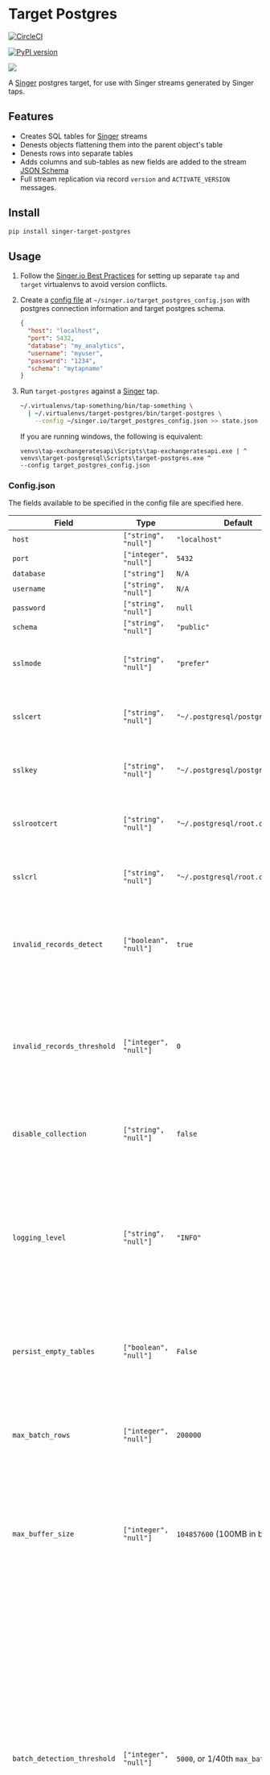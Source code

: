 # Target Postgres

[![CircleCI](https://circleci.com/gh/datamill-co/target-postgres.svg?style=svg)](https://circleci.com/gh/datamill-co/target-postgres)

[![PyPI version](https://badge.fury.io/py/singer-target-postgres.svg)](https://pypi.org/project/singer-target-postgres/)

[![](https://img.shields.io/librariesio/github/datamill-co/target-postgres.svg)](https://libraries.io/github/datamill-co/target-postgres)

A [Singer](https://singer.io/) postgres target, for use with Singer streams generated by Singer taps.

## Features

- Creates SQL tables for [Singer](https://singer.io) streams
- Denests objects flattening them into the parent object's table
- Denests rows into separate tables
- Adds columns and sub-tables as new fields are added to the stream [JSON Schema](https://json-schema.org/)
- Full stream replication via record `version` and `ACTIVATE_VERSION` messages.

## Install

```sh
pip install singer-target-postgres
```

## Usage

1. Follow the
   [Singer.io Best Practices](https://github.com/singer-io/getting-started/blob/master/docs/RUNNING_AND_DEVELOPING.md#running-a-singer-tap-with-a-singer-target)
   for setting up separate `tap` and `target` virtualenvs to avoid version
   conflicts.

1. Create a [config file](#configjson) at
   `~/singer.io/target_postgres_config.json` with postgres connection
   information and target postgres schema.

   ```json
   {
     "host": "localhost",
     "port": 5432,
     "database": "my_analytics",
     "username": "myuser",
     "password": "1234",
     "schema": "mytapname"
   }
   ```

1. Run `target-postgres` against a [Singer](https://singer.io) tap.

   ```bash
   ~/.virtualenvs/tap-something/bin/tap-something \
     | ~/.virtualenvs/target-postgres/bin/target-postgres \
       --config ~/singer.io/target_postgres_config.json >> state.json
   ```

   If you are running windows, the following is equivalent:

   ```
   venvs\tap-exchangeratesapi\Scripts\tap-exchangeratesapi.exe | ^
   venvs\target-postgresql\Scripts\target-postgres.exe ^
   --config target_postgres_config.json
   ```

### Config.json

The fields available to be specified in the config file are specified
here.

| Field                       | Type                  | Default                            | Details                                                                                                                                                                                                                                                                                                                                                                               |
| --------------------------- | --------------------- | ---------------------------------- | ------------------------------------------------------------------------------------------------------------------------------------------------------------------------------------------------------------------------------------------------------------------------------------------------------------------------------------------------------------------------------------- |
| `host`             | `["string", "null"]`  | `"localhost"`                      |                                                                                                                                                                                                                                                                                                                                                                                       |
| `port`             | `["integer", "null"]` | `5432`                             |                                                                                                                                                                                                                                                                                                                                                                                       |
| `database`         | `["string"]`          | `N/A`                              |                                                                                                                                                                                                                                                                                                                                                                                       |
| `username`         | `["string", "null"]`  | `N/A`                              |                                                                                                                                                                                                                                                                                                                                                                                       |
| `password`         | `["string", "null"]`  | `null`                             |                                                                                                                                                                                                                                                                                                                                                                                       |
| `schema`           | `["string", "null"]`  | `"public"`                         |                                                                                                                                                                                                                                                                                                                                                                                       |
| `sslmode`          | `["string", "null"]`  | `"prefer"`                         | Refer to the [libpq](https://www.postgresql.org/docs/current/libpq-connect.html#LIBPQ-PARAMKEYWORDS) docs for more information about SSL                                                                                                                                                                                                                                              |
| `sslcert`          | `["string", "null"]`  | `"~/.postgresql/postgresql.crt"`   | Only used if a SSL request w/ a client certificate is being made                                                                                                                                                                                                                                                                                                                      |
| `sslkey`           | `["string", "null"]`  | `"~/.postgresql/postgresql.key"`   | Only used if a SSL request w/ a client certificate is being made                                                                                                                                                                                                                                                                                                                      |
| `sslrootcert`      | `["string", "null"]`  | `"~/.postgresql/root.crt"`         | Used for authentication of a server SSL certificate                                                                                                                                                                                                                                                                                                                                   |
| `sslcrl`           | `["string", "null"]`  | `"~/.postgresql/root.crl"`         | Used for authentication of a server SSL certificate                                                                                                                                                                                                                                                                                                                                   |
| `invalid_records_detect`    | `["boolean", "null"]` | `true`                             | Include `false` in your config to disable `target-postgres` from crashing on invalid records                                                                                                                                                                                                                                                                                          |
| `invalid_records_threshold` | `["integer", "null"]` | `0`                                | Include a positive value `n` in your config to allow for `target-postgres` to encounter at most `n` invalid records per stream before giving up.                                                                                                                                                                                                                                      |
| `disable_collection`        | `["string", "null"]`  | `false`                            | Include `true` in your config to disable [Singer Usage Logging](#usage-logging).                                                                                                                                                                                                                                                                                                      |
| `logging_level`             | `["string", "null"]`  | `"INFO"`                           | The level for logging. Set to `DEBUG` to get things like queries executed, timing of those queries, etc. See [Python's Logger Levels](https://docs.python.org/3/library/logging.html#levels) for information about valid values.                                                                                                                                                      |
| `persist_empty_tables`      | `["boolean", "null"]` | `False`                            | Whether the Target should create tables which have no records present in Remote.                                                                                                                                                                                                                                                                                                      |
| `max_batch_rows`            | `["integer", "null"]` | `200000`                           | The maximum number of rows to buffer in memory before writing to the destination table in Postgres                                                                                                                                                                                                                                                                                    |
| `max_buffer_size`           | `["integer", "null"]` | `104857600` (100MB in bytes)       | The maximum number of bytes to buffer in memory before writing to the destination table in Postgres                                                                                                                                                                                                                                                                                   |
| `batch_detection_threshold` | `["integer", "null"]` | `5000`, or 1/40th `max_batch_rows` | How often, in rows received, to count the buffered rows and bytes to check if a flush is necessary. There's a slight performance penalty to checking the buffered records count or bytesize, so this controls how often this is polled in order to mitigate the penalty. This value is usually not necessary to set as the default is dynamically adjusted to check reasonably often. |
| `state_support`             | `["boolean", "null"]` | `True`                             | Whether the Target should emit `STATE` messages to stdout for further consumption. In this mode, which is on by default, STATE messages are buffered in memory until all the records that occurred before them are flushed according to the batch flushing schedule the target is configured with.                                                                                    |
| `add_upsert_indexes`        | `["boolean", "null"]` | `True`                             | Whether the Target should create column indexes on the important columns used during data loading. These indexes will make data loading slightly slower but the deduplication phase much faster. Defaults to on for better baseline performance.                                                                                                                                      |
| `before_run_sql`            | `["string", "null"]`  | `None`                             | Raw SQL statement(s) to execute as soon as the connection to Postgres is opened by the target. Useful for setup like `SET ROLE` or other connection state that is important.                                                                                                                                                                                                          |
| `after_run_sql`             | `["string", "null"]`  | `None`                             | Raw SQL statement(s) to execute as soon as the connection to Postgres is opened by the target. Useful for setup like `SET ROLE` or other connection state that is important.                                                                                                                                                                                                          |

### Supported Versions

`target-postgres` only supports [JSON Schema Draft4](http://json-schema.org/specification-links.html#draft-4).
While declaring a schema _is optional_, any input schema which declares a version
other than 4 will be rejected.

`target-postgres` supports all versions of PostgreSQL which are presently supported
by the PostgreSQL Global Development Group. Our [CI config](https://github.com/datamill-co/target-postgres/blob/master/.circleci/config.yml) defines all versions we are currently supporting.

| Version | Current minor | Supported | First Release      | Final Release     |
| ------- | ------------- | --------- | ------------------ | ----------------- |
| 12      | 12.2          | Yes       | October 3, 2019    | November 14, 2024 |
| 11      | 11.7          | Yes       | October 18, 2018   | November 9, 2023  |
| 10      | 10.12         | Yes       | October 5, 2017    | November 10, 2022 |
| 9.6     | 9.6.17       | Yes       | September 29, 2016 | November 11, 2021 |
| 9.5     | 9.5.21        | Yes       | January 7, 2016    | February 11, 2021 |
| 9.4     | 9.4.26        | Yes       | December 18, 2014  | February 13, 2020 |
| 9.3     | 9.3.25        | No        | September 9, 2013  | November 8, 2018  |

_The above is copied from the [current list of versions](https://www.postgresql.org/support/versioning/) on Postgresql.org_

## Known Limitations

- Requires a [JSON Schema](https://json-schema.org/) for every stream.
- Only string, string with date-time format, integer, number, boolean,
  object, and array types with or without null are supported. Arrays can
  have any of the other types listed, including objects as types within
  items.
  - Example of JSON Schema types that work
    - `['number']`
    - `['string']`
    - `['string', 'null']`
  - Exmaple of JSON Schema types that **DO NOT** work
    - `['string', 'integer']`
    - `['integer', 'number']`
    - `['any']`
    - `['null']`
- JSON Schema combinations such as `anyOf` and `oneOf` are not supported.
- JSON Schema \$ref is partially supported:
  - **_NOTE:_** The following limitations are known to **NOT** fail gracefully
  - Presently you cannot have any circular or recursive `$ref`s
  - `$ref`s must be present within the schema:
    - URI's do not work
    - if the `$ref` is broken, the behaviour is considered unexpected
- Any values which are the `string` `NULL` will be streamed to PostgreSQL as the literal `null`
- Table names are restricted to:
  - 63 characters in length
  - can only be composed of `_`, lowercase letters, numbers, `$`
  - cannot start with `$`
  - ASCII characters
- Field/Column names are restricted to:
  - 63 characters in length
  - ASCII characters

## Indexes

If the `add_upsert_indexes` config option is enabled, which it is by default, `target-postgres` adds indexes on the tables it creates for its own queries to be more performant. Specifically, `target-postgres` automatically adds indexes to the `_sdc_sequence` column and the `_sdc_level_<n>_id` columns which are used heavily when inserting and upserting.

`target-postgres` doesn't have any facilities for adding other indexes to the managed tables, so if there are more indexes required, they should be added by another downstream tool, or can just be added by an administrator when necessary. Note that these indexes incur performance overhead to maintain as data is inserted, These indexes can also prevent `target-postgres` from dropping columns in the future if the schema of the table changes, in which case an administrator should drop the index so `target-postgres` is able to drop the columns it needs to.

**Note**: Index adding is new as of version `0.2.1`, and `target-postgres` does not retroactively create indexes for tables it created before that time. If you want to add indexes to older tables `target-postgres` is loading data into, they should be added manually.

## Usage Logging

[Singer.io](https://www.singer.io/) requires official taps and targets to collect anonymous usage data. This data is only used in aggregate to report on individual tap/targets, as well as the Singer community at-large. IP addresses are recorded to detect unique tap/targets users but not shared with third-parties.

To disable anonymous data collection set `disable_collection` to `true` in the configuration JSON file.

## Developing

`target-postgres` utilizes [setup.py](https://python-packaging.readthedocs.io/en/latest/index.html) for package
management, and [PyTest](https://docs.pytest.org/en/latest/contents.html) for testing.

### Documentation

See also:

- [DECISIONS](./DECISIONS.md): A document containing high level explanations of various decisions and decision making paradigms. A good place to request more explanation/clarification on confusing things found herein.
- [TableMetadata](./docs/TableMetadata.md): A document detailing some of the metadata necessary for `TargetPostgres` to function correctly on the Remote

### Docker

If you have [Docker](https://www.docker.com/) and [Docker Compose](https://docs.docker.com/compose/) installed, you can
easily run the following to get a local env setup quickly.

```sh
$ docker-compose up -d --build
$ docker logs -tf target-postgres_target-postgres_1 # You container names might differ
```

As soon as you see `INFO: Dev environment ready.` you can shell into the container and start running test commands:

```sh
$ docker-compose exec target-postgres bash
(target-postgres) root@...:/code# pytest
```

The environment inside the docker container has a virtualenv set up and activated, with an `--editable` install of `target-postgres` inside it and your local code mounted as a Docker volume. If you make changes on your host and re-run `pytest` any changes should be reflected inside the container.

See the [PyTest](#pytest) commands below!

### DB

To run the tests, you will need a PostgreSQL server running.

**_NOTE:_** Testing assumes that you've exposed the traditional port `5432`.

Make sure to set the following env vars for [PyTest](#pytest):

```sh
$ EXPORT POSTGRES_HOST='<your-host-name>' # Most likely 'localhost'
$ EXPORT POSTGRES_DB='<your-db-name>'     # We use 'target_postgres_test'
$ EXPORT POSTGRES_USER='<your-user-name'  # Probably just 'postgres', make sure this user has no auth
```

### PyTest

To run tests, try:

```sh
$ python setup.py pytest
```

If you've `bash` shelled into the Docker Compose container ([see above](#docker)), you should be able to simply use:

```sh
$ pytest
```

## Collaboration and Contributions

Join the conversation over at the [Singer.io Slack](singer-io.slack.com) and on the `#target-postgres` channel.

Try to adhere to the following for contributing:

- File New Issue -> Fork -> New Branch(If needed) -> Pull Request -> Approval -> Merge

Users can file an issue without submitting a pull request but be aware not all issues can or will be addressed.

## Sponsorship

Target Postgres is sponsored by Data Mill (Data Mill Services, LLC) [datamill.co](https://datamill.co/).

Data Mill helps organizations utilize modern data infrastructure and data science to power analytics, products, and services.

---

Copyright Data Mill Services, LLC 2018
